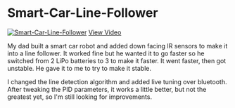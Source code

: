 # Smart-Car-Line-Follower

[![Smart-Car-Line-Follower](https://img.youtube.com/vi/bjGe2BQeap4/0.jpg)](https://www.youtube.com/watch?v=bjGe2BQeap4)
[View Video](https://github.com/berickson/Smart-Car-Line-Follower)


My dad built a smart car robot and added down facing IR sensors to make it into a line follower. It worked fine but he wanted it to go faster so he switched from 2 LiPo batteries to 3 to make it faster.  It went faster, then got unstable.  He gave it to me to try to make it stable.

I changed the line detection algorithm and added live tuning over bluetooth.  After tweaking the PID parameters, it works a little better, but not the greatest yet, so I'm still looking for improvements.
